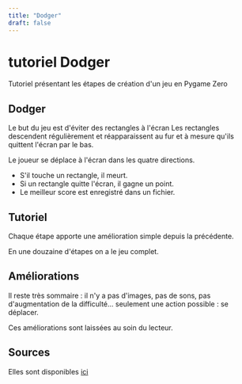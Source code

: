 ```yaml
---
title: "Dodger"
draft: false
---
```



# tutoriel Dodger

Tutoriel présentant les étapes de création d'un jeu en Pygame Zero

## Dodger

Le but du jeu est d'éviter des rectangles à l'écran
Les rectangles descendent régulièrement et réapparaissent au fur et à
mesure qu'ils quittent l'écran par le bas.

Le joueur se déplace à l'écran dans les quatre directions.

* S'il touche un rectangle, il meurt.
* Si un rectangle quitte l'écran, il gagne un point.
* Le meilleur score est enregistré dans un fichier.

## Tutoriel

Chaque étape apporte une amélioration simple depuis la précédente.

En une douzaine d'étapes on a le jeu complet.

## Améliorations

Il reste très sommaire : il n'y a pas d'images, pas de sons, pas d'augmentation
de la difficulté... seulement une action possible : se déplacer.

Ces améliorations sont laissées au soin du lecteur.


## Sources

Elles sont disponibles [ici](https://github.com/qkzk/tutoriel_dodger)
